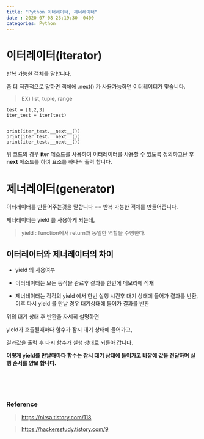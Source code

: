 ```yaml
---
title: "Python 이터레이터, 제너레이터"
date : 2020-07-08 23:19:30 -0400
categories: Python
---
```



# 이터레이터(iterator)

반복 가능한 객체를 말합니다.

좀 더 직관적으로 말하면 객체에 .next() 가 사용가능하면 이터레이터가 맞습니다.


> EX)  list, tuple, range

```
test = [1,2,3]
iter_test = iter(test)


print(iter_test.__next__())
print(iter_test.__next__())
print(iter_test.__next__())
```


위 코드의 경우 __iter__ 메소드를 사용하여 이터레이터를 사용할 수 있도록 정의하고난 후 __next__ 메소드를 하여 요소를 하나씩 출력 합니다.




# 제너레이터(generator)

이터레이터를 만들어주는것을 말합니다 == 반복 가능한 객체를 만들어줍니다.

제너레이터는 yield 를 사용하게 되는데,

> yield : function에서 return과 동일한 역할을 수행한다.







## 이터레이터와 제너레이터의 차이

- yield 의 사용여부

- 이터레이터는 모든 동작을 완료후 결과를 한번에 메모리에 적재

- 제너레이터는 각각의 yield 에서 한번 실행 시킨후 대기 상태에 들어가 결과를 반환, 이후 다시 yield 를 만날 경우 대기상태에 들어가 결과를 반환

위의 대기 상태 후 반환을 자세히 설명하면

yield가 호출될때마다 함수가 잠시 대기 상태에 들어가고,

결과값을 출력 후 다시 함수가 실행 상태로 되돌아 갑니다.

**이렇게 yield를 만날때마다 함수는 잠시 대기 상태에 들어가고 바깥에 값을 전달하며 실행 순서를 양보 합니다.**


</br></br></br>


### Reference

> https://nirsa.tistory.com/118

> https://hackersstudy.tistory.com/9
